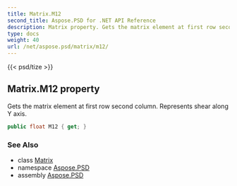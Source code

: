 ```yaml
---
title: Matrix.M12
second_title: Aspose.PSD for .NET API Reference
description: Matrix property. Gets the matrix element at first row second column. Represents shear along Y axis
type: docs
weight: 40
url: /net/aspose.psd/matrix/m12/
---
```

{{< psd/tize >}}
## Matrix.M12 property

Gets the matrix element at first row second column. Represents shear along Y axis.

```csharp
public float M12 { get; }
```

### See Also

* class [Matrix](../)
* namespace [Aspose.PSD](../../../aspose.psd/)
* assembly [Aspose.PSD](../../../)


